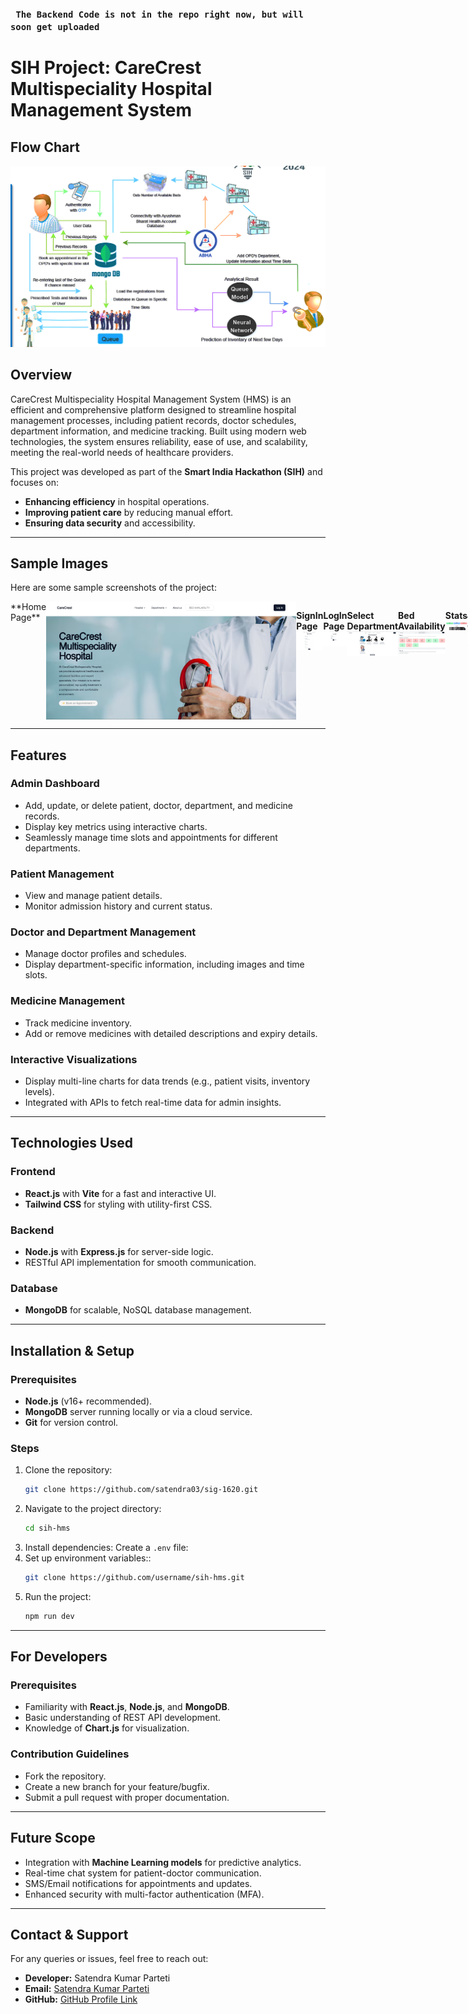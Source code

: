 ### ``` The Backend Code is not in the repo right now, but will soon get uploaded```

# **SIH Project: CareCrest Multispeciality Hospital Management System**

## **Flow Chart**
<img src="Samples/flow%20chart.png" alt="Flow Chart" >

## **Overview**
CareCrest Multispeciality Hospital Management System (HMS) is an efficient and comprehensive platform designed to streamline hospital management processes, including patient records, doctor schedules, department information, and medicine tracking. Built using modern web technologies, the system ensures reliability, ease of use, and scalability, meeting the real-world needs of healthcare providers.

This project was developed as part of the **Smart India Hackathon (SIH)** and focuses on:
- **Enhancing efficiency** in hospital operations.
- **Improving patient care** by reducing manual effort.
- **Ensuring data security** and accessibility.

---

## **Sample Images**

Here are some sample screenshots of the project:

<div style="display:flex;">
**Home Page**  
<img src="Samples/Home%20Page.png" alt="Home Page" width="400" >

**SignIn Page**  
<img src="Samples/SignIn%20Page.png" alt="SignIn Page" width="400" >

**LogIn Page**  
<img src="Samples/LogIn%20page.png" alt="LogIn Page" width="400" >

**Select Department**  
<img src="Samples/Select%20Department.png" alt="Select Department" width="400" >

**Bed Availability**  
<img src="Samples/Bed%20availability.png" alt="Bed Availability" width="400" >

**Stats**  
<img src="Samples/Stats.png" alt="Stats" width="400" >

**Joined Queue**  
<img src="Samples/Joined%20Queue.png" alt="Joined Queue" width="400" >
</div>

---

## **Features**
### **Admin Dashboard**
- Add, update, or delete patient, doctor, department, and medicine records.
- Display key metrics using interactive charts.
- Seamlessly manage time slots and appointments for different departments.

### **Patient Management**
- View and manage patient details.
- Monitor admission history and current status.

### **Doctor and Department Management**
- Manage doctor profiles and schedules.
- Display department-specific information, including images and time slots.

### **Medicine Management**
- Track medicine inventory.
- Add or remove medicines with detailed descriptions and expiry details.

### **Interactive Visualizations**
- Display multi-line charts for data trends (e.g., patient visits, inventory levels).
- Integrated with APIs to fetch real-time data for admin insights.

---

## **Technologies Used**
### **Frontend**
- **React.js** with **Vite** for a fast and interactive UI.
- **Tailwind CSS** for styling with utility-first CSS.

### **Backend**
- **Node.js** with **Express.js** for server-side logic.
- RESTful API implementation for smooth communication.

### **Database**
- **MongoDB** for scalable, NoSQL database management.

---

## **Installation & Setup**
### Prerequisites
- **Node.js** (v16+ recommended).
- **MongoDB** server running locally or via a cloud service.
- **Git** for version control.

### Steps
1. Clone the repository:
   ```bash
   git clone https://github.com/satendra03/sig-1620.git
   ```
2. Navigate to the project directory:
   ```bash
   cd sih-hms
   ```
3. Install dependencies:
   Create a `.env` file:
4. Set up environment variables::
   ```bash
   git clone https://github.com/username/sih-hms.git
   ```
5. Run the project:
   ```bash
   npm run dev
   ```

---
## **For Developers**
### **Prerequisites**
- Familiarity with **React.js**, **Node.js**, and **MongoDB**.
- Basic understanding of REST API development.
- Knowledge of **Chart.js** for visualization.

### **Contribution Guidelines**
- Fork the repository.
- Create a new branch for your feature/bugfix.
- Submit a pull request with proper documentation.

---

## **Future Scope**
- Integration with **Machine Learning models** for predictive analytics.
- Real-time chat system for patient-doctor communication.
- SMS/Email notifications for appointments and updates.
- Enhanced security with multi-factor authentication (MFA).

---

## **Contact & Support**
For any queries or issues, feel free to reach out:

- **Developer:** Satendra Kumar Parteti  
- **Email:** [Satendra Kumar Parteti](mailto:satendrakumarparteti.work@gmail.com)  
- **GitHub:** [GitHub Profile Link](https://github.com/satendra03)  


